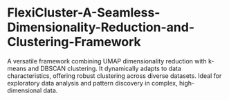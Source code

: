 # FlexiCluster-A-Seamless-Dimensionality-Reduction-and-Clustering-Framework
A versatile framework combining UMAP dimensionality reduction with k-means and DBSCAN clustering. It dynamically adapts to data characteristics, offering robust clustering across diverse datasets. Ideal for exploratory data analysis and pattern discovery in complex, high-dimensional data.
